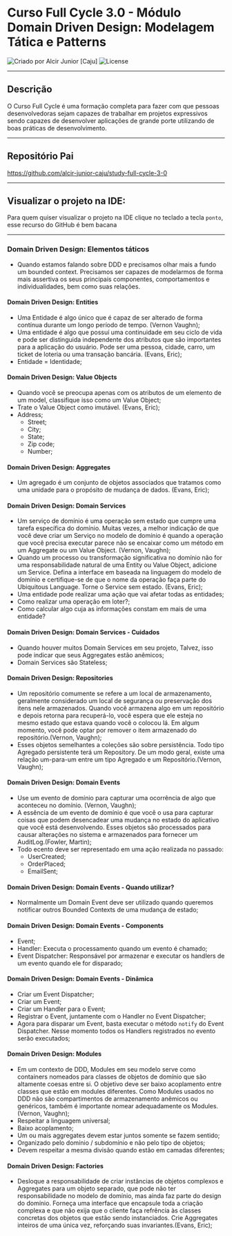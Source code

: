 # Curso Full Cycle 3.0 - Módulo Domain Driven Design: Modelagem Tática e Patterns

<div>
    <img alt="Criado por Alcir Junior [Caju]" src="https://img.shields.io/badge/criado%20por-Alcir Junior [Caju]-%23f08700">
    <img alt="License" src="https://img.shields.io/badge/license-MIT-%23f08700">
</div>

---

## Descrição

O Curso Full Cycle é uma formação completa para fazer com que pessoas desenvolvedoras sejam capazes de trabalhar em projetos expressivos sendo capazes de desenvolver aplicações de grande porte utilizando de boas práticas de desenvolvimento.

---

## Repositório Pai
https://github.com/alcir-junior-caju/study-full-cycle-3-0

---

## Visualizar o projeto na IDE:

Para quem quiser visualizar o projeto na IDE clique no teclado a tecla `ponto`, esse recurso do GitHub é bem bacana

---
### Domain Driven Design: Elementos táticos
- Quando estamos falando sobre DDD e precisamos olhar mais a fundo um bounded context. Precisamos ser capazes de modelarmos de forma mais assertiva os seus principais componentes, comportamentos e individualidades, bem como suas relações.

#### Domain Driven Design: Entities
- Uma Entidade é algo único que é capaz de ser alterado de forma contínua durante um longo período de tempo. (Vernon Vaughn);
- Uma entidade é algo que possuí uma continuidade em seu ciclo de vida e pode ser distinguida independente dos atributos que são importantes para a aplicação do usuário. Pode ser uma pessoa, cidade, carro, um ticket de loteria ou uma transação bancária. (Evans, Eric);
- Entidade = Identidade;

#### Domain Driven Design: Value Objects
- Quando você se preocupa apenas com os atributos de um elemento de um model, classifique isso como um Value Object;
- Trate o Value Object como imutável. (Evans, Eric);
- Address;
  - Street;
  - City;
  - State;
  - Zip code;
  - Number;

#### Domain Driven Design: Aggregates
- Um agregado é um conjunto de objetos associados que tratamos como uma unidade para o propósito de mudança de dados. (Evans, Eric);

#### Domain Driven Design: Domain Services
- Um serviço de domínio é uma operação sem estado que cumpre uma tarefa específica do domínio. Muitas vezes, a melhor indicação de que você deve criar um Serviço no modelo de domínio é quando a operação que você precisa executar parece não se encaixar como um método em um Aggregate ou um Value Object. (Vernon, Vaughn);
- Quando um processo ou transformação significativa no domínio não for uma responsabilidade natural de uma Entity ou Value Object, adicione um Service. Defina a interface em baseada na linguagem do modelo de domínio e certifique-se de que o nome da operação faça parte do Ubiquitous Language. Torne o Service sem estado. (Evans, Eric);
- Uma entidade pode realizar uma ação que vai afetar todas as entidades;
- Como realizar uma operação em loter?;
- Como calcular algo cuja as informações constam em mais de uma entidade?

#### Domain Driven Design: Domain Services - Cuidados
- Quando houver muitos Domain Services em seu projeto, Talvez, isso pode indicar que seus Aggregates estão anêmicos;
- Domain Services são Stateless;

#### Domain Driven Design: Repositories
- Um repositório comumente se refere a um local de armazenamento, geralmente considerado um local de segurança ou preservação dos itens nele armazenados. Quando você armazena algo em um repositório e depois retorna para recuperá-lo, você espera que ele esteja no mesmo estado que estava quando você o colocou lá. Em algum momento, você pode optar por remover o item armazenado do repositório.(Vernon, Vaughn);
- Esses objetos semelhantes a coleções são sobre persistência. Todo tipo Agregado persistente terá um Repository. De um modo geral, existe uma relação um-para-um entre um tipo Agregado e um Repositório.(Vernon, Vaughn);

#### Domain Driven Design: Domain Events
- Use um evento de domínio para capturar uma ocorrência de algo que aconteceu no domínio. (Vernon, Vaughn);
- A essência de um evento de domínio é que você o usa para capturar coisas que podem desencadear uma mudança no estado do aplicativo que você está desenvolvendo. Esses objetos são processados para causar alterações no sistema e armazenados para fornecer um AuditLog.(Fowler, Martin);
- Todo ecento deve ser representado em uma ação realizada no passado:
  - UserCreated;
  - OrderPlaced;
  - EmailSent;

#### Domain Driven Design: Domain Events - Quando utilizar?
- Normalmente um Domain Event deve ser utilizado quando queremos notificar outros Bounded Contexts de uma mudança de estado;

#### Domain Driven Design: Domain Events - Components
- Event;
- Handler: Executa o processamento quando um evento é chamado;
- Event Dispatcher: Responsável por armazenar e executar os handlers de um evento quando ele for disparado;

#### Domain Driven Design: Domain Events - Dinâmica
- Criar um Event Dispatcher;
- Criar um Event;
- Criar um Handler para o Event;
- Registrar o Event, juntamente com o Handler no Event Dispatcher;
- Agora para disparar um Event, basta executar o método `notify` do Event Dispatcher. Nesse momento todos os Handlers registrados no evento serão executados;

#### Domain Driven Design: Modules
- Em um contexto de DDD, Modules em seu modelo serve como containers nomeados para classes de objetos de domínio que são altamente coesas entre si. O objetivo deve ser baixo acoplamento entre classes que estão em modules diferentes. Como Modules usados no DDD não são compartimentos de armazenamento anêmicos ou genéricos, também é importante nomear adequadamente os Modules.(Vernon, Vaughn);
- Respeitar a linguagem universal;
- Baixo acoplamento;
- Um ou mais aggregates devem estar juntos somente se fazem sentido;
- Organizado pelo domínio / subdomínio e não pelo tipo de objetos;
- Devem respeitar a mesma divisão quando estão em camadas diferentes;

#### Domain Driven Design: Factories
- Desloque a responsabilidade de criar instâncias de objetos complexos e Aggregates para um objeto separado, que pode não ter responsabilidade no modelo de domínio, mas ainda faz parte do design do domínio. Forneça uma interface que encapsule toda a criação complexa e que não exija que o cliente faça refrência às classes concretas dos objetos que estão sendo instanciados. Crie Aggregates inteiros de uma única vez, reforçando suas invariantes.(Evans, Eric);
